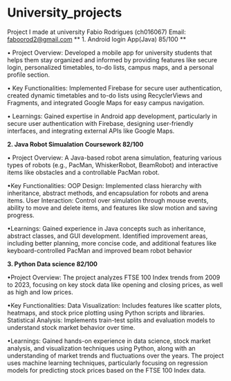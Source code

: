# University_projects
Project I made at university
Fabio Rodrigues (ch016067)
Email: faboorod2@gmail.com
** 1. Android login App(Java) 85/100  **

 • Project Overview: Developed a mobile app for university students that helps them stay organized and informed by providing features like secure login, personalized timetables, to-do lists, campus maps, and a personal profile section.
 
 • Key Functionalities: Implemented Firebase for secure user authentication, created dynamic timetables and to-do lists using RecyclerViews and Fragments, and integrated Google Maps for easy campus navigation.

 • Learnings: Gained expertise in Android app development, particularly in secure user authentication with Firebase, designing user-friendly interfaces, and integrating external APIs like Google Maps.


**2. Java Robot Simualation Coursework  82/100**

• Project Overview: 
A Java-based robot arena simulation, featuring various types of robots (e.g., PacMan, WhiskerRobot, BeamRobot) and interactive items like obstacles and a controllable PacMan robot.

•Key Functionalities:
OOP Design: Implemented class hierarchy with inheritance, abstract methods, and encapsulation for robots and arena items.
User Interaction: Control over simulation through mouse events, ability to move and delete items, and features like slow motion and saving progress.
              
•Learnings: 
Gained experience in Java concepts such as inheritance, abstract classes, and GUI development.
Identified improvement areas, including better planning, more concise code, and additional features like keyboard-controlled PacMan and improved beam robot behavior​

**3. Python Data science 82/100**
 
•Project Overview:
The project analyzes FTSE 100 Index trends from 2009 to 2023, focusing on key stock data like opening and closing prices, as well as high and low prices.

•Key Functionalities:
Data Visualization: Includes features like scatter plots, heatmaps, and stock price plotting using Python scripts and libraries.
Statistical Analysis: Implements train-test splits and evaluation models to understand stock market behavior over time.

•Learnings:
Gained hands-on experience in data science, stock market analysis, and visualization techniques using Python, along with an understanding of market trends and fluctuations over the years. The project uses machine learning techniques, particularly focusing on regression models for predicting stock prices based on the FTSE 100 Index data.


